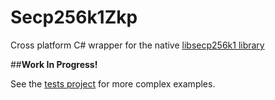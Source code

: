 ﻿# Secp256k1Zkp

Cross platform C# wrapper for the native [libsecp256k1 library](https://github.com/pingpongsneak/libsecp256k1Zkp)

##**Work In Progress!**



See the [tests project](https://github.com/pingpongsneak/Secp256k1Zkp/tree/master/Test) for more complex examples.